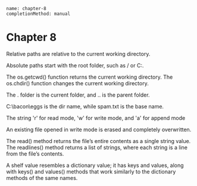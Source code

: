 ```ngMeta
name: chapter-8
completionMethod: manual
```
# Chapter 8
Relative paths are relative to the current working directory.

Absolute paths start with the root folder, such as / or C:\.

The os.getcwd() function returns the current working directory. The os.chdir() function changes the current working directory.

The . folder is the current folder, and .. is the parent folder.

C:\bacon\eggs is the dir name, while spam.txt is the base name.

The string 'r' for read mode, 'w' for write mode, and 'a' for append mode

An existing file opened in write mode is erased and completely overwritten.

The read() method returns the file’s entire contents as a single string value. The readlines() method returns a list of strings, where each string is a line from the file’s contents.

A shelf value resembles a dictionary value; it has keys and values, along with keys() and values() methods that work similarly to the dictionary methods of the same names.